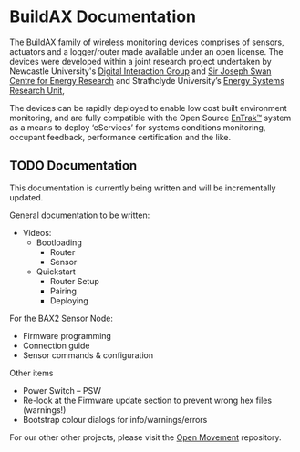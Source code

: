 
# BuildAX Documentation

The BuildAX family of wireless monitoring devices comprises of sensors, 
actuators and a logger/router made available under an open license. The devices
were developed within a joint research project undertaken by Newcastle 
University's [Digital Interaction Group](http://di.ncl.ac.uk/) and 
[Sir Joseph Swan Centre for Energy Research](http://www.ncl.ac.uk/energy/)
and Strathclyde University’s [Energy Systems Research Unit](http://www.strath.ac.uk/esru/), 

The devices can be rapidly deployed to enable low cost built environment 
monitoring, and are fully compatible with the Open Source 
[EnTrak™](http://www.esru.strath.ac.uk/Programs/EnTrak.htm) system as a means 
to deploy ‘eServices’ for systems conditions monitoring, occupant feedback, 
performance certification and the like.


## TODO Documentation

This documentation is currently being written and will be incrementally updated.  

General documentation to be written:

 * Videos:
    - Bootloading 
        + Router
        + Sensor
    - Quickstart
        + Router Setup
        + Pairing
        + Deploying

For the BAX2 Sensor Node:

 * Firmware programming
 * Connection guide
 * Sensor commands & configuration

Other items

 * Power Switch – PSW
 * Re-look at the Firmware update section to prevent wrong hex files (warnings!)
 * Bootstrap colour dialogs for info/warnings/errors

For our other other projects, please visit the [Open Movement](https://code.google.com/p/openmovement/) repository.
